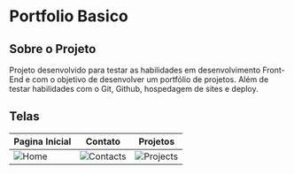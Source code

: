 # Portfolio Basico

## Sobre o Projeto
 Projeto desenvolvido para testar as habilidades em desenvolvimento Front-End e com o objetivo de desenvolver um portfólio de projetos. Além de testar habilidades com o Git, Github, hospedagem de sites e deploy.
 
## Telas 
| Pagina Inicial | Contato | Projetos | 
| ------ | ----- | ----- |
| ![Home](https://github.com/verronebrunaa/portfolio-basic/assets/163475365/a0a80afc-a2fe-40c8-8628-d29003f14c55) | ![Contacts](https://github.com/verronebrunaa/portfolio-basic/assets/163475365/3d0b1111-6430-4a20-bdec-1da4b56e2277) | ![Projects](https://github.com/verronebrunaa/portfolio-basic/assets/163475365/60fe0e3b-2e5f-4abc-be7e-f074659c3dd8) |
